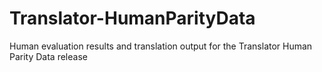 # Translator-HumanParityData
Human evaluation results and translation output for the Translator Human Parity Data release
